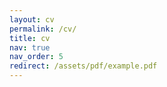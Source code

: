 ```yaml
---
layout: cv
permalink: /cv/
title: cv
nav: true
nav_order: 5
redirect: /assets/pdf/example.pdf
---
```

